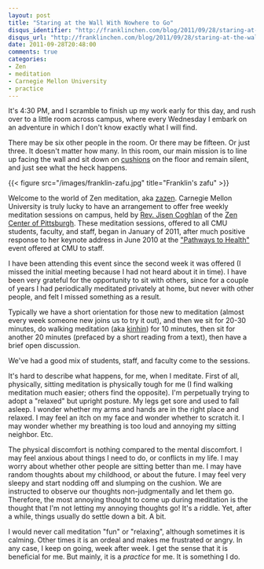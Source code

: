 ```yaml
---
layout: post
title: "Staring at the Wall With Nowhere to Go"
disqus_identifier: "http://franklinchen.com/blog/2011/09/28/staring-at-the-wall-with-nowhere-to-go/"
disqus_url: "http://franklinchen.com/blog/2011/09/28/staring-at-the-wall-with-nowhere-to-go/"
date: 2011-09-28T20:48:00
comments: true
categories:
- Zen
- meditation
- Carnegie Mellon University
- practice
---
```

It's 4:30 PM, and I scramble to finish up my work early for this day, and rush over to a little room across campus, where every Wednesday I embark on an adventure in which I don't know exactly what I will find.

There may be six other people in the room. Or there may be fifteen. Or just three. It doesn't matter how many. In this room, our main mission is to line up facing the wall and sit down on [cushions](http://en.wikipedia.org/wiki/Zafu) on the floor and remain silent, and just see what the heck happens.

{{< figure src="/images/franklin-zafu.jpg" title="Franklin's zafu" >}}

<!--more-->

Welcome to the world of Zen meditation, aka [zazen](http://en.wikipedia.org/wiki/Zazen). Carnegie Mellon University is truly lucky to have an arrangement to offer free weekly meditation sessions on campus, held by [Rev. Jisen Coghlan](http://citydharma.wordpress.com/author/jisen3/) of the [Zen Center of Pittsburgh](http://deepspringzen.org/). These meditation sessions, offered to all CMU students, faculty, and staff, began in January of 2011, after much positive response to her keynote address in June 2010 at the ["Pathways to Health"](http://events.web.cmu.edu/ecal/event/127446959876236137) event offered at CMU to staff.

I have been attending this event since the second week it was offered (I missed the initial meeting because I had not heard about it in time). I have been very grateful for the opportunity to sit with others, since for a couple of years I had periodically meditated privately at home, but never with other people, and felt I missed something as a result.

Typically we have a short orientation for those new to meditation (almost every week someone new joins us to try it out), and then we sit for 20-30 minutes, do walking meditation (aka [kinhin](http://en.wikipedia.org/wiki/Kinhin)) for 10 minutes, then sit for another 20 minutes (prefaced by a short reading from a text), then have a brief open discussion.

We've had a good mix of students, staff, and faculty come to the sessions.

It's hard to describe what happens, for me, when I meditate. First of all, physically, sitting meditation is physically tough for me (I find walking meditation much easier; others find the opposite). I'm perpetually trying to adopt a "relaxed" but upright posture. My legs get sore and used to fall asleep. I wonder whether my arms and hands are in the right place and relaxed. I may feel an itch on my face and wonder whether to scratch it. I may wonder whether my breathing is too loud and annoying my sitting neighbor. Etc.

The physical discomfort is nothing compared to the mental discomfort. I may feel anxious about things I need to do, or conflicts in my life. I may worry about whether other people are sitting better than me. I may have random thoughts about my childhood, or about the future. I may feel very sleepy and start nodding off and slumping on the cushion. We are instructed to observe our thoughts non-judgmentally and let them go. Therefore, the most annoying thought to come up during meditation is the thought that I'm not letting my annoying thoughts go! It's a riddle. Yet, after a while, things usually do settle down a bit. A bit.

I would never call meditation "fun" or "relaxing", although sometimes it is calming. Other times it is an ordeal and makes me frustrated or angry. In any case, I keep on going, week after week. I get the sense that it is beneficial for me. But mainly, it is a *practice* for me. It is something I do.
